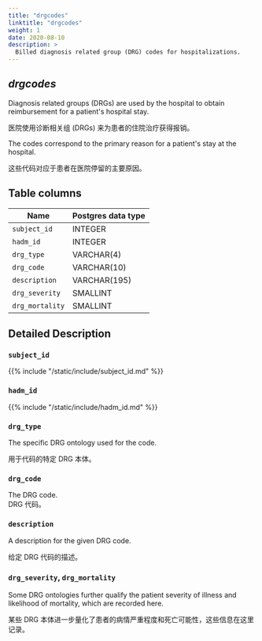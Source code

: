 ```yaml
---
title: "drgcodes"
linktitle: "drgcodes"
weight: 1
date: 2020-08-10
description: >
  Billed diagnosis related group (DRG) codes for hospitalizations.
---
```


## *drgcodes*

Diagnosis related groups (DRGs) are used by the hospital to obtain reimbursement for a patient's hospital stay.  

医院使用诊断相关组 (DRGs) 来为患者的住院治疗获得报销。

The codes correspond to the primary reason for a patient's stay at the hospital.  

这些代码对应于患者在医院停留的主要原因。

<!--

# Important considerations

-->

## Table columns

| Name            | Postgres data type |
|-----------------|--------------------|
| `subject_id`    | INTEGER            |
| `hadm_id`       | INTEGER            |
| `drg_type`      | VARCHAR(4)         |
| `drg_code`      | VARCHAR(10)        |
| `description`   | VARCHAR(195)       |
| `drg_severity`  | SMALLINT           |
| `drg_mortality` | SMALLINT           |

## Detailed Description

### `subject_id`

{{% include "/static/include/subject_id.md" %}}

### `hadm_id`

{{% include "/static/include/hadm_id.md" %}}

### `drg_type`

The specific DRG ontology used for the code.  

用于代码的特定 DRG 本体。

### `drg_code`

The DRG code.  
DRG 代码。

### `description`

A description for the given DRG code.  

给定 DRG 代码的描述。

### `drg_severity`, `drg_mortality`

Some DRG ontologies further qualify the patient severity of illness and likelihood of mortality, which are recorded here.  

某些 DRG 本体进一步量化了患者的病情严重程度和死亡可能性，这些信息在这里记录。
